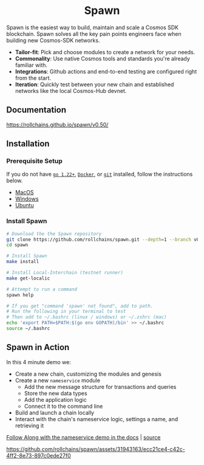 <div align="center">
  <h1>Spawn</h1>
</div>

Spawn is the easiest way to build, maintain and scale a Cosmos SDK blockchain. Spawn solves all the key pain points engineers face when building new Cosmos-SDK networks.
  - **Tailor-fit**: Pick and choose modules to create a network for your needs.
  - **Commonality**: Use native Cosmos tools and standards you're already familiar with.
  - **Integrations**: Github actions and end-to-end testing are configured right from the start.
  - **Iteration**: Quickly test between your new chain and established networks like the local Cosmos-Hub devnet.

## Documentation

<https://rollchains.github.io/spawn/v0.50/>

## Installation

### Prerequisite Setup

If you do not have [`go 1.22+`](https://go.dev/doc/install), [`Docker`](https://docs.docker.com/get-docker/), or [`git`](https://git-scm.com/) installed, follow the instructions below.

* [MacOS](./docs/versioned_docs/version-v0.50.x/01-setup/01-system-setup.md#macos)
* [Windows](./docs/versioned_docs/version-v0.50.x/01-setup/01-system-setup.md#windows)
* [Ubuntu](./docs/versioned_docs/version-v0.50.x/01-setup/01-system-setup.md#linux-ubuntu)

### Install Spawn

```bash
# Download the the Spawn repository
git clone https://github.com/rollchains/spawn.git --depth=1 --branch v0.50.9
cd spawn

# Install Spawn
make install

# Install Local-Interchain (testnet runner)
make get-localic

# Attempt to run a command
spawn help

# If you get "command 'spawn' not found", add to path.
# Run the following in your terminal to test
# Then add to ~/.bashrc (linux / windows) or ~/.zshrc (mac)
echo 'export PATH=$PATH:$(go env GOPATH)/bin' >> ~/.bashrc
source ~/.bashrc
```

## Spawn in Action

In this 4 minute demo we:
- Create a new chain, customizing the modules and genesis
- Create a new `nameservice` module
  - Add the new message structure for transactions and queries
  - Store the new data types
  - Add the application logic
  - Connect it to the command line
- Build and launch a chain locally
- Interact with the chain's nameservice logic, settings a name, and retrieving it

[Follow Along with the nameservice demo in the docs](https://rollchains.github.io/spawn/v0.50/build/name-service/) | [source](./docs/versioned_docs/version-v0.50.x/02-build-your-application/01-nameservice.md)

https://github.com/rollchains/spawn/assets/31943163/ecc21ce4-c42c-4ff2-8e73-897c0ede27f0
